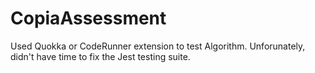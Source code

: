 # CopiaAssessment

Used Quokka or CodeRunner extension to test Algorithm. Unforunately, didn't have time to fix the Jest testing suite. 
